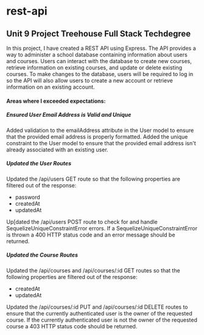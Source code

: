 # rest-api
 ## Unit 9 Project Treehouse Full Stack Techdegree

In this project, I have created a REST API using Express. The API provides a way to administer a school database containing information about users and courses. 
Users can interact with the database to create new courses, retrieve information on existing courses, and update or delete existing courses. To make changes to the database, users will be required to log in so the API will also allow users to create a new account or retrieve information on an existing account.


#### Areas where I exceeded expectations:

##### Ensured User Email Address is Valid and Unique
Added validation to the emailAddress attribute in the User model to ensure that the provided email address is properly formatted.
Added the unique constraint to the User model to ensure that the provided email address isn't already associated with an existing user.


##### Updated the User Routes
Updated the /api/users GET route so that the following properties are filtered out of the response:
   * password
   * createdAt
   * updatedAt

Up[dated the /api/users POST route to check for and handle SequelizeUniqueConstraintError errors.
If a SequelizeUniqueConstraintError is thrown a 400 HTTP status code and an error message should be returned.


##### Updated the Course Routes
Updated the /api/courses and /api/courses/:id GET routes so that the following properties are filtered out of the response:
   * createdAt
   * updatedAt

Updated the /api/courses/:id PUT and /api/courses/:id DELETE routes to ensure that the currently authenticated user is the owner of the requested course.
If the currently authenticated user is not the owner of the requested course a 403 HTTP status code should be returned.